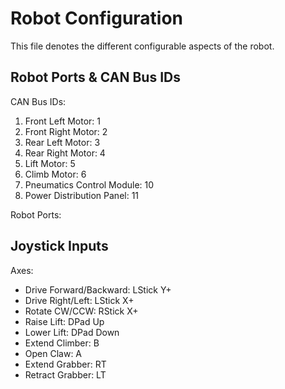 Robot Configuration
======================================

This file denotes the different configurable aspects of the robot.

Robot Ports & CAN Bus IDs
-------------------------------------------

CAN Bus IDs:

1. Front Left Motor: 1
2. Front Right Motor: 2
3. Rear Left Motor: 3
4. Rear Right Motor: 4
5. Lift Motor: 5
6. Climb Motor: 6
7. Pneumatics Control Module: 10
8. Power Distribution Panel: 11

Robot Ports:



Joystick Inputs
-------------------------------------------

Axes:

- Drive Forward/Backward: LStick Y+
- Drive Right/Left: LStick X+
- Rotate CW/CCW: RStick X+
- Raise Lift: DPad Up
- Lower Lift: DPad Down
- Extend Climber: B
- Open Claw: A
- Extend Grabber: RT
- Retract Grabber: LT
